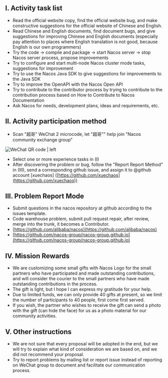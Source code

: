## I. Activity task list

* Read the official website copy, find the official website bug, and make constructive suggestions for the official website of Chinese and English.
* Read Chinese and English documents, find document bugs, and give suggestions for improving Chinese and English documents (especially pay attention to places where English translation is not good, because English is our own programmers)
* Try the code -> compile and package -> start Nacos server -> stop Nacos server process, propose improvements
* Try to configure and start multi-node Nacos cluster mode tasks, suggestions for improvement
* Try to use the Nacos Java SDK to give suggestions for improvements to the Java SDK
* Try to improve the OpenAPI with the Nacos Open API
* Try to contribute to the contributor process by trying to contribute to the contribution process based on How to Contribute to Nacos Documentation
* Ask Nacos for needs, development plans, ideas and requirements, etc.

## II. Activity participation method

* Scan "超哥" WeChat 2 microcode, let "超哥"" help join "Nacos community exchange group"



![WeChat QR code | left](https://cdn.yuque.com/lark/0/2018/png/11189/1532004866850-5e03b901-6d76-4380-b7bf-66e227808bdc.png "")


* Select one or more experience tasks in (I)
* After discovering the problem or bug, follow the "Report Report Method" in (III), send a corresponding github issue, and assign it to @github account [xuechaos] ([https://github.com/xuechaos](https://github.com/xuechaos))

## III. Problem Report Mode

* Submit questions in the nacos repository at github according to the issues template.
* Code warehouse problem, submit pull request repair, after review, merge into the trunk, it becomes a Contributor.
* [https://github.com/alibaba/nacos](https://github.com/alibaba/nacos)
* [https://github.com/nacos-group/nacos-group.github.io](https://github.com/nacos-group/nacos-group.github.io)

## IV. Mission Rewards

* We are customizing some small gifts with Nacos Logo for the small partners who have participated and made outstanding contributions, and will consider the courier to the small partners who have made outstanding contributions in the process.
* The gift is light, but I hope I can express my gratitude for your help.
* Due to limited funds, we can only provide 40 gifts at present, so we limit the number of participants to 40 people, first come first served.
* If you wish, the partner who wishes to receive the gift can send a photo with the gift (can hide the face) for us as a photo material for our community activities.

## V. Other instructions

* We are not sure that every proposal will be adopted in the end, but we will try to explain what kind of consideration we are based on, and we did not recommend your proposal.
* Try to report problems by mailing list or report issue instead of reporting on WeChat group to document and facilitate our communication process.

